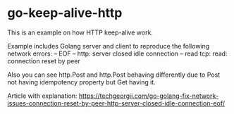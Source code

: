 # go-keep-alive-http

This is an example on how HTTP keep-alive work.

Example includes Golang server and client to reproduce the following network errors:
– EOF
– http: server closed idle connection
– read tcp: read: connection reset by peer

Also you can see http.Post and http.Post behaving differently due to Post not having idempotency property but Get having it.

Article with explanation: https://techgeorgii.com/go-golang-fix-network-issues-connection-reset-by-peer-http-server-closed-idle-connection-eof/



